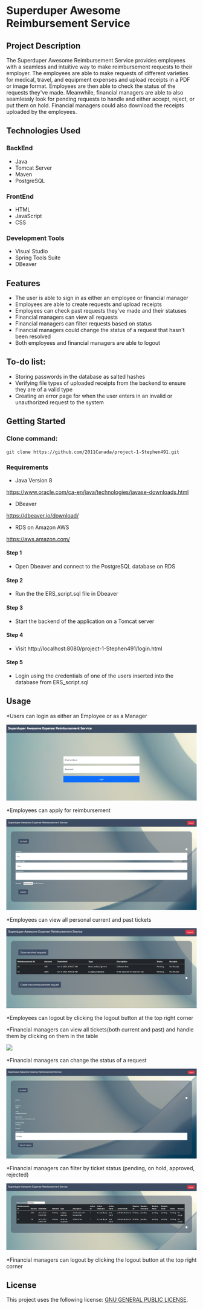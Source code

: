 # Superduper Awesome Reimbursement Service

## Project Description

The Superduper Awesome Reimbursement Service provides employees with a seamless and intuitive 
way to make reimbursement requests to their employer. The employees are able to make requests of
different varieties for medical, travel, and equipment expenses and upload receipts in a PDF or image format.
Employees are then able to check the status of the requests they've made. Meanwhile, financial managers are able to
also seamlessly look for pending requests to handle and either accept, reject, or put them on hold. Financial managers
could also download the receipts uploaded by the employees. 

## Technologies Used

### BackEnd

* Java
* Tomcat Server
* Maven
* PostgreSQL

### FrontEnd

* HTML
* JavaScript
* CSS

### Development Tools

* Visual Studio
* Spring Tools Suite
* DBeaver

## Features

* The user is able to sign in as either an employee or financial manager
* Employees are able to create requests and upload receipts
* Employees can check past requests they've made and their statuses
* Financial managers can view all requests 
* Financial managers can filter requests based on status
* Financial managers could change the status of a request that hasn't been resolved 
* Both employees and financial managers are able to logout

## To-do list:

* Storing passwords in the database as salted hashes
* Verifying file types of uploaded receipts from the backend to ensure they are of a valid type
* Creating an error page for when the user enters in an invalid or unauthorized request to the system 

## Getting Started

### Clone command:
```
git clone https://github.com/2011Canada/project-1-Stephen491.git
```

### Requirements

* Java Version 8

[<https://www.oracle.com/ca-en/java/technologies/javase-downloads.html>](https://www.oracle.com/ca-en/java/technologies/javase-downloads.html)

* DBeaver

[<https://dbeaver.io/download/>](https://dbeaver.io/download/)

* RDS on Amazon AWS 

[<https://aws.amazon.com/>](https://aws.amazon.com/)

#### Step 1
* Open Dbeaver and connect to the PostgreSQL database on RDS 

#### Step 2
* Run the the ERS_script.sql file in Dbeaver

#### Step 3
* Start the backend of the application on a Tomcat server 

#### Step 4
* Visit http://localhost:8080/project-1-Stephen491/login.html

#### Step 5
* Login using the credentials of one of the users inserted into the database from ERS_script.sql

## Usage 

*Users can login as either an Employee or as a Manager

![](loginpage.png)


*Employees can apply for reimbursement

![](employeepage3.png)

*Employees can view all personal current and past tickets

![](employeepage1.png)

*Employees can logout by clicking the logout button at the top right corner

*Financial managers can view all tickets(both current and past) and handle them by clicking on them in the table

![](financialmanagerepage1.png)

*Financial managers can change the status of a request

![](financialmanagerpage2.png)

*Financial managers can filter by ticket status (pending, on hold, approved, rejected)

![](financialmanagerpage3.png)

*Financial managers can logout by clicking the logout button at the top right corner

## License

This project uses the following license: [GNU GENERAL PUBLIC LICENSE](<https://www.gnu.org/licenses/gpl-3.0.en.html>).

